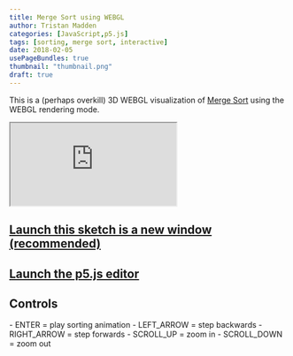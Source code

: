 ```yaml
---
title: Merge Sort using WEBGL
author: Tristan Madden
categories: [JavaScript,p5.js]
tags: [sorting, merge sort, interactive]
date: 2018-02-05
usePageBundles: true
thumbnail: "thumbnail.png"
draft: true
---
```

This is a (perhaps overkill) 3D WEBGL visualization of <a href="https://en.wikipedia.org/wiki/Merge_sort">Merge Sort</a> using the WEBGL rendering mode. 
<div class="iframe-wrapper-1-1">
    <iframe src="https://editor.p5js.org/Berkanan/full/30vD919Dv"></iframe>
</div>
<h2><a href="https://editor.p5js.org/Berkanan/full/30vD919Dv" target="_blank">Launch this sketch is a new window (recommended)</a></h2>
<h2><a href="https://editor.p5js.org/Berkanan/sketches/ND4PVEivz" target="_blank">Launch the p5.js editor</a></h2>
<h2>Controls</h2>
- ENTER = play sorting animation
- LEFT_ARROW = step backwards
- RIGHT_ARROW = step forwards
- SCROLL_UP = zoom in
- SCROLL_DOWN = zoom out